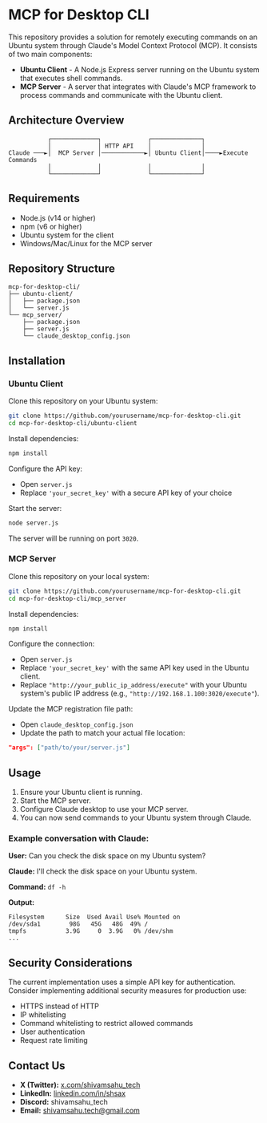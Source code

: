 # MCP for Desktop CLI

This repository provides a solution for remotely executing commands on an Ubuntu system through Claude's Model Context Protocol (MCP). It consists of two main components:

- **Ubuntu Client** - A Node.js Express server running on the Ubuntu system that executes shell commands.
- **MCP Server** - A server that integrates with Claude's MCP framework to process commands and communicate with the Ubuntu client.

## Architecture Overview

```
           ┌─────────────┐             ┌──────────────┐
           │             │ HTTP API    │              │
Claude ───►│  MCP Server │────────────►│ Ubuntu Client│────►Execute Commands
           │             │             │              │
           └─────────────┘             └──────────────┘
```

## Requirements

- Node.js (v14 or higher)
- npm (v6 or higher)
- Ubuntu system for the client
- Windows/Mac/Linux for the MCP server

## Repository Structure

```
mcp-for-desktop-cli/
├── ubuntu-client/
│   ├── package.json
│   └── server.js
└── mcp_server/
    ├── package.json
    ├── server.js
    └── claude_desktop_config.json
```

## Installation

### Ubuntu Client

Clone this repository on your Ubuntu system:
```bash
git clone https://github.com/yourusername/mcp-for-desktop-cli.git
cd mcp-for-desktop-cli/ubuntu-client
```

Install dependencies:
```bash
npm install
```

Configure the API key:

- Open `server.js`
- Replace `'your_secret_key'` with a secure API key of your choice

Start the server:
```bash
node server.js
```
The server will be running on port `3020`.

### MCP Server

Clone this repository on your local system:
```bash
git clone https://github.com/yourusername/mcp-for-desktop-cli.git
cd mcp-for-desktop-cli/mcp_server
```

Install dependencies:
```bash
npm install
```

Configure the connection:

- Open `server.js`
- Replace `'your_secret_key'` with the same API key used in the Ubuntu client.
- Replace `"http://your_public_ip_address/execute"` with your Ubuntu system's public IP address (e.g., `"http://192.168.1.100:3020/execute"`).

Update the MCP registration file path:

- Open `claude_desktop_config.json`
- Update the path to match your actual file location:

```json
"args": ["path/to/your/server.js"]
```

## Usage

1. Ensure your Ubuntu client is running.
2. Start the MCP server.
3. Configure Claude desktop to use your MCP server.
4. You can now send commands to your Ubuntu system through Claude.

### Example conversation with Claude:

**User:** Can you check the disk space on my Ubuntu system?

**Claude:** I'll check the disk space on your Ubuntu system.

**Command:** `df -h`

**Output:**
```
Filesystem      Size  Used Avail Use% Mounted on
/dev/sda1        98G   45G   48G  49% /
tmpfs           3.9G     0  3.9G   0% /dev/shm
...
```

## Security Considerations

The current implementation uses a simple API key for authentication. Consider implementing additional security measures for production use:

- HTTPS instead of HTTP
- IP whitelisting
- Command whitelisting to restrict allowed commands
- User authentication
- Request rate limiting

## Contact Us

- **X (Twitter):** [x.com/shivamsahu_tech](https://x.com/shivamsahu_tech)
- **LinkedIn:** [linkedin.com/in/shsax](https://linkedin.com/in/shsax)
- **Discord:** shivamsahu_tech
- **Email:** shivamsahu.tech@gmail.com
